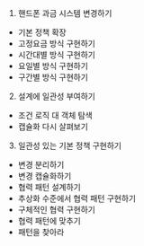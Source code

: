 1. 핸드폰 과금 시스템 변경하기
- 기본 정책 확장
- 고정요금 방식 구현하기
- 시간대별 방식 구현하기
- 요일별 방식 구현하기
- 구간별 방식 구현하기
2. 설계에 일관성 부여하기
- 조건 로직 대 객체 탐색
- 캡슐화 다시 살펴보기
3. 일관성 있는 기본 정책 구현하기
- 변경 분리하기
- 변경 캡슐화하기
- 협력 패턴 설계하기
- 추상화 수준에서 협력 패턴 구현하기
- 구체적인 협력 구현하기
- 협력 패턴에 맞추기
- 패턴을 찾아라
